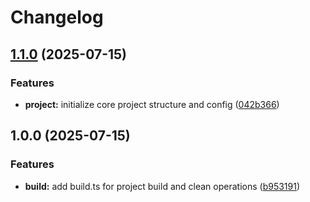 # Changelog

## [1.1.0](https://github.com/snroe/selize-files/compare/v1.0.0...v1.1.0) (2025-07-15)


### Features

* **project:** initialize core project structure and config ([042b366](https://github.com/snroe/selize-files/commit/042b36679491f1fa0ad4a9a09d79dd60afb84f6b))

## 1.0.0 (2025-07-15)


### Features

* **build:** add build.ts for project build and clean operations ([b953191](https://github.com/snroe/selize-files/commit/b953191144636e750e0eaba1190ca38319c6dbb2))
